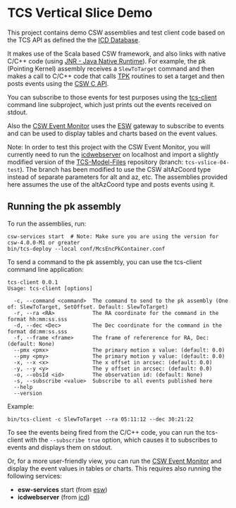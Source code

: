 # TCS Vertical Slice Demo

This project contains demo CSW assemblies and test client code based on the TCS API
as defined the the [ICD Database](https://github.com/tmtsoftware/icd).

It makes use of the Scala based CSW framework, and also links with native C/C++ code
(using [JNR - Java Native Runtime](https://github.com/jnr/jnr-ffi/blob/master/docs/README.md)).
For example, the pk (Pointing Kernel) assembly receives a `SlewToTarget` command and then
makes a call to C/C++ code that calls [TPK](https://github.com/tmtsoftware/TPK) routines to set a target and
then posts events using the [CSW C API](https://github.com/tmtsoftware/csw-c).

You can subscribe to those events for test purposes using the [tcs-client](tcs-client) command line subproject,
which just prints out the events received on stdout.

Also the [CSW Event Monitor](https://github.com/tmtsoftware/csw-event-monitor) uses
the [ESW](https://github.com/tmtsoftware/esw) gateway
to subscribe to events and can be used to display tables and charts based on the event values.

Note: In order to test this project with the CSW Event Monitor, you will currently need to run
the [icdwebserver](https://github.com/tmtsoftware/icd) on localhost and import a slightly
modified version of the [TCS-Model-Files](https://github.com/tmt-icd/TCS-Model-Files) repository
(branch: `tcs-vslice-04-test`). The branch has been modified to use the CSW altAzCoord type instead
of separate parameters for alt and az, etc.
The assemblies provided here assumes the use of the altAzCoord type and posts events using it.

## Running the pk assembly

To run the assemblies, run:

    csw-services start  # Note: Make sure you are using the version for csw-4.0.0-M1 or greater
    bin/tcs-deploy --local conf/McsEncPkContainer.conf

To send a command to the pk assembly, you can use the tcs-client command line application:

```
tcs-client 0.0.1
Usage: tcs-client [options]

  -c, --command <command>  The command to send to the pk assembly (One of: SlewToTarget, SetOffset. Default: SlewToTarget)
  -r, --ra <RA>            The RA coordinate for the command in the format hh:mm:ss.sss
  -d, --dec <Dec>          The Dec coordinate for the command in the format dd:mm:ss.sss
  -f, --frame <frame>      The frame of refererence for RA, Dec: (default: None)
  --pmx <pmx>              The primary motion x value: (default: 0.0)
  --pmy <pmy>              The primary motion y value: (default: 0.0)
  -x, --x <x>              The x offset in arcsec: (default: 0.0)
  -y, --y <y>              The y offset in arcsec: (default: 0.0)
  -o, --obsId <id>         The observation id: (default: None)
  -s, --subscribe <value>  Subscribe to all events published here
  --help
  --version
```

Example:

    bin/tcs-client -c SlewToTarget --ra 05:11:12 --dec 30:21:22

To see the events being fired from the C/C++ code, you can run the tcs-client with the `--subscribe true` option,
which causes it to subscribes to events and displays them on stdout.

Or, for a more user-friendly view, you can run the [CSW Event Monitor](https://github.com/tmtsoftware/csw-event-monitor)
and display the event values in tables or charts.
This requires also running the following services:

* __esw-services__ start (from [esw](https://github.com/tmtsoftware/esw))
* __icdwebserver__ (from [icd](https://github.com/tmtsoftware/icd))

